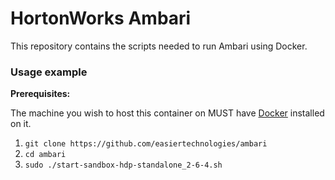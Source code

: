 # HortonWorks Ambari

This repository contains the scripts needed to run Ambari using Docker.  


### Usage example

**Prerequisites:**

The machine you wish to host this container on MUST have [Docker](https://www.docker.com/) installed on it.

1. `git clone https://github.com/easiertechnologies/ambari`
1. `cd ambari`
1. `sudo ./start-sandbox-hdp-standalone_2-6-4.sh`
